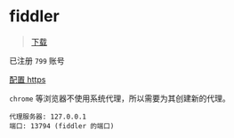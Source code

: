 # fiddler

> [下载](https://www.telerik.com/download/fiddler)

已注册 `799` 账号

[配置 https](https://www.cnblogs.com/woaixuexi9999/p/9247705.html)

`chrome` 等浏览器不使用系统代理，所以需要为其创建新的代理。

```text
代理服务器: 127.0.0.1
端口: 13794 (fiddler 的端口)
```
